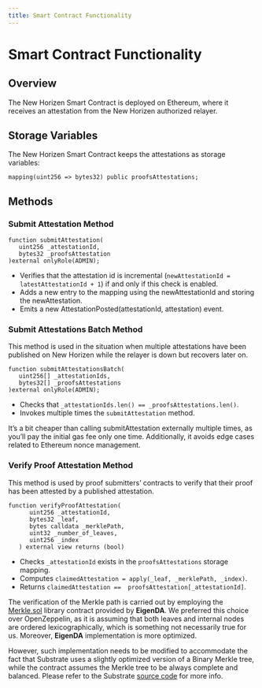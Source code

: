 ```yaml
---
title: Smart Contract Functionality
---
```


# Smart Contract Functionality

## Overview

The New Horizen Smart Contract is deployed on Ethereum, where it receives an attestation from the New Horizen authorized relayer.

## Storage Variables

The New Horizen Smart Contract keeps the attestations as storage variables:

```
mapping(uint256 => bytes32) public proofsAttestations;
```

## Methods

### Submit Attestation Method
```
function submitAttestation(
   uint256 _attestationId,
   bytes32 _proofsAttestation
)external onlyRole(ADMIN);
```

- Verifies that the attestation id is incremental (`newAttestationId = latestAttestationId + 1`) if and only if this check is enabled.
- Adds a new entry to the mapping using the newAttestationId and storing the newAttestation.
- Emits a new AttestationPosted(attestationId, attestation) event.

### Submit Attestations Batch Method
This method is used in the situation when multiple attestations have been published on New Horizen while the relayer is down but recovers later on.

```
function submitAttestationsBatch(
   uint256[] _attestationIds,
   bytes32[] _proofsAttestations
)external onlyRole(ADMIN);
```
- Checks that `_attestationIds.len() == _proofsAttestations.len()`.
- Invokes multiple times the `submitAttestation` method.

It’s a bit cheaper than calling submitAttestation externally multiple times, as you’ll pay the initial gas fee only one time.   Additionally, it avoids edge cases related to Ethereum nonce management.

### Verify Proof Attestation Method
This method is used by proof submitters’ contracts to verify that their proof has been attested by a published attestation.

```
function verifyProofAttestation(
      uint256 _attestationId,
      bytes32 _leaf,
      bytes calldata _merklePath,
      uint32 _number_of_leaves,
      uint256 _index
   ) external view returns (bool)
```

- Checks `_attestationId` exists in the `proofsAttestations` storage mapping.
- Computes `claimedAttestation = apply(_leaf, _merklePath, _index)`.
- Returns `claimedAttestation ==  proofsAttestation[_attestationId]`.

The verification of the Merkle path is carried out by employing the [Merkle.sol](https://github.com/HorizenLabs/CDK_contracts/blob/bp/nh_wip/contracts/lib/Merkle.sol) library contract provided by **EigenDA**. We preferred this choice over OpenZeppelin, as it is assuming that both leaves and internal nodes are ordered lexicographically, which is something not necessarily true for us.  Moreover, **EigenDA** implementation is more optimized.

However, such implementation needs to be modified to accommodate the fact that Substrate uses a slightly optimized version of a Binary Merkle tree, while the contract assumes the Merkle tree to be always complete and balanced. Please refer to the Substrate [source code](https://github.com/paritytech/polkadot-sdk/blob/b0741d4f78ebc424c7544e1d2d5db7968132e577/substrate/utils/binary-merkle-tree/src/lib.rs#L237) for more info.
